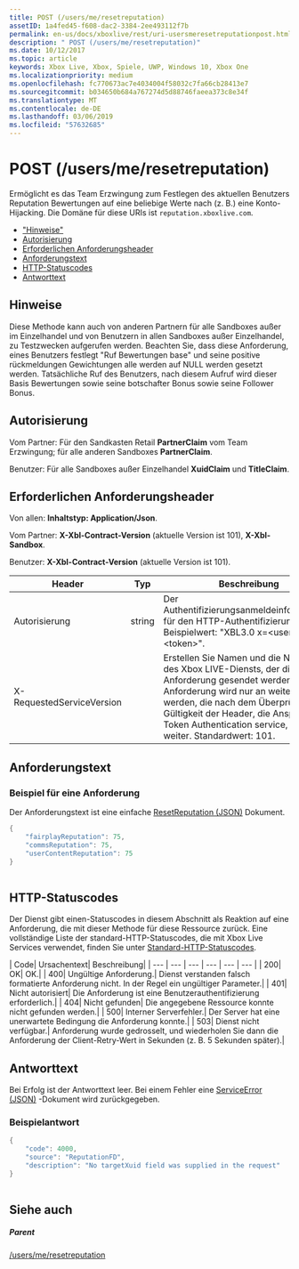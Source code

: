 ```yaml
---
title: POST (/users/me/resetreputation)
assetID: 1a4fed45-f608-dac2-3384-2ee493112f7b
permalink: en-us/docs/xboxlive/rest/uri-usersmeresetreputationpost.html
description: " POST (/users/me/resetreputation)"
ms.date: 10/12/2017
ms.topic: article
keywords: Xbox Live, Xbox, Spiele, UWP, Windows 10, Xbox One
ms.localizationpriority: medium
ms.openlocfilehash: fc770673ac7e4034004f58032c7fa66cb28413e7
ms.sourcegitcommit: b034650b684a767274d5d88746faeea373c8e34f
ms.translationtype: MT
ms.contentlocale: de-DE
ms.lasthandoff: 03/06/2019
ms.locfileid: "57632685"
---
```

# <a name="post-usersmeresetreputation"></a>POST (/users/me/resetreputation)
Ermöglicht es das Team Erzwingung zum Festlegen des aktuellen Benutzers Reputation Bewertungen auf eine beliebige Werte nach (z. B.) eine Konto-Hijacking. Die Domäne für diese URIs ist `reputation.xboxlive.com`.
 
  * ["Hinweise"](#ID4EV)
  * [Autorisierung](#ID4E5)
  * [Erforderlichen Anforderungsheader](#ID4ETB)
  * [Anforderungstext](#ID4END)
  * [HTTP-Statuscodes](#ID4EDE)
  * [Antworttext](#ID4EFH)
 
<a id="ID4EV"></a>

 
## <a name="remarks"></a>Hinweise
 
Diese Methode kann auch von anderen Partnern für alle Sandboxes außer im Einzelhandel und von Benutzern in allen Sandboxes außer Einzelhandel, zu Testzwecken aufgerufen werden. Beachten Sie, dass diese Anforderung, eines Benutzers festlegt "Ruf Bewertungen base" und seine positive rückmeldungen Gewichtungen alle werden auf NULL werden gesetzt werden. Tatsächliche Ruf des Benutzers, nach diesem Aufruf wird dieser Basis Bewertungen sowie seine botschafter Bonus sowie seine Follower Bonus.
  
<a id="ID4E5"></a>

 
## <a name="authorization"></a>Autorisierung
 
Vom Partner: Für den Sandkasten Retail **PartnerClaim** vom Team Erzwingung; für alle anderen Sandboxes **PartnerClaim**.
 
Benutzer: Für alle Sandboxes außer Einzelhandel **XuidClaim** und **TitleClaim**.
  
<a id="ID4ETB"></a>

 
## <a name="required-request-headers"></a>Erforderlichen Anforderungsheader
 
Von allen: **Inhaltstyp: Application/Json**.
 
Vom Partner: **X-Xbl-Contract-Version** (aktuelle Version ist 101), **X-Xbl-Sandbox**.
 
Benutzer: **X-Xbl-Contract-Version** (aktuelle Version ist 101).
 
| Header| Typ| Beschreibung| 
| --- | --- | --- | 
| Autorisierung| string| Der Authentifizierungsanmeldeinformationen für den HTTP-Authentifizierung. Beispielwert: "XBL3.0 x=&lt;userhash>;&lt;token>".| 
| X-RequestedServiceVersion|  | Erstellen Sie Namen und die Nummer des Xbox LIVE-Diensts, der diese Anforderung gesendet werden soll. Die Anforderung wird nur an weitergeleitet werden, die nach dem Überprüfen der Gültigkeit der Header, die Ansprüche im Token Authentication service, und so weiter. Standardwert: 101.| 
  
<a id="ID4END"></a>

 
## <a name="request-body"></a>Anforderungstext
 
<a id="ID4ETD"></a>

 
### <a name="sample-request"></a>Beispiel für eine Anforderung
 
Der Anforderungstext ist eine einfache [ResetReputation (JSON)](../../json/json-resetreputation.md) Dokument.
 

```cpp
{
    "fairplayReputation": 75,
    "commsReputation": 75,
    "userContentReputation": 75
}
      
```

   
<a id="ID4EDE"></a>

 
## <a name="http-status-codes"></a>HTTP-Statuscodes
 
Der Dienst gibt einen-Statuscodes in diesem Abschnitt als Reaktion auf eine Anforderung, die mit dieser Methode für diese Ressource zurück. Eine vollständige Liste der standard-HTTP-Statuscodes, die mit Xbox Live Services verwendet, finden Sie unter [Standard-HTTP-Statuscodes](../../additional/httpstatuscodes.md).
 
| Code| Ursachentext| Beschreibung| 
| --- | --- | --- | --- | --- | --- | 
| 200| OK| OK.| 
| 400| Ungültige Anforderung.| Dienst verstanden falsch formatierte Anforderung nicht. In der Regel ein ungültiger Parameter.| 
| 401| Nicht autorisiert| Die Anforderung ist eine Benutzerauthentifizierung erforderlich.| 
| 404| Nicht gefunden| Die angegebene Ressource konnte nicht gefunden werden.| 
| 500| Interner Serverfehler.| Der Server hat eine unerwartete Bedingung die Anforderung konnte.| 
| 503| Dienst nicht verfügbar.| Anforderung wurde gedrosselt, und wiederholen Sie dann die Anforderung der Client-Retry-Wert in Sekunden (z. B. 5 Sekunden später).| 
  
<a id="ID4EFH"></a>

 
## <a name="response-body"></a>Antworttext
 
Bei Erfolg ist der Antworttext leer. Bei einem Fehler eine [ServiceError (JSON)](../../json/json-serviceerror.md) -Dokument wird zurückgegeben.
 
<a id="ID4ERH"></a>

 
### <a name="sample-response"></a>Beispielantwort
 

```cpp
{
    "code": 4000,
    "source": "ReputationFD",
    "description": "No targetXuid field was supplied in the request"
}
         
```

   
<a id="ID4E2H"></a>

 
## <a name="see-also"></a>Siehe auch
 
<a id="ID4E4H"></a>

 
##### <a name="parent"></a>Parent 

[/users/me/resetreputation](uri-usersmeresetreputation.md)

   